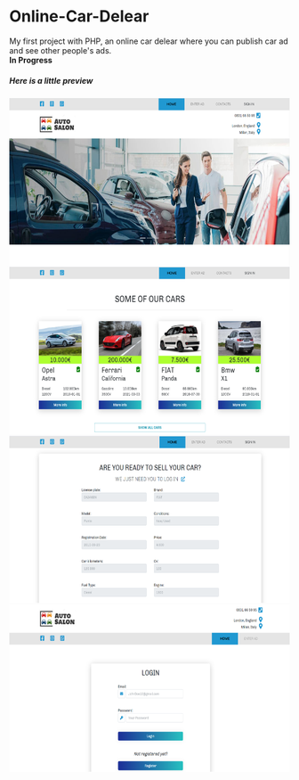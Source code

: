 <h1>Online-Car-Delear</h1>
My first project with PHP, an online car delear where you can publish car ad and see other people's ads.
<div><b> In Progress </b></div>
<h5>Here is a little preview</h5>
<div>
  <img src="https://github.com/alessandra-didonna/Online-Car-Delear/blob/main/Cattura1.PNG" width="650" height="300">
</div>
<div>
  <img src="https://github.com/alessandra-didonna/Online-Car-Delear/blob/main/Cattura2.PNG" width="650" height="300">
</div>
<div>
  <img src="https://github.com/alessandra-didonna/Online-Car-Delear/blob/main/Cattura3.PNG" width="650" height="300">
</div>
<div>
  <img src="https://github.com/alessandra-didonna/Online-Car-Delear/blob/main/Cattura4.PNG" width="650" height="300">
</div>
